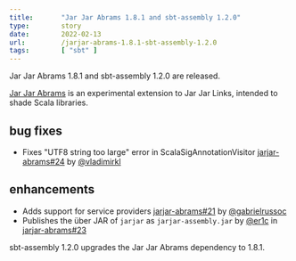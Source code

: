 ```yaml
---
title:       "Jar Jar Abrams 1.8.1 and sbt-assembly 1.2.0"
type:        story
date:        2022-02-13
url:         /jarjar-abrams-1.8.1-sbt-assembly-1.2.0
tags:        [ "sbt" ]
---
```


  [@vladimirkl]: https://github.com/vladimirkl
  [@gabrielrussoc]: https://github.com/gabrielrussoc
  [@er1c]: https://github.com/er1c
  [jarjar-abrams24]: https://github.com/eed3si9n/jarjar-abrams/pull/24
  [jarjar-abrams21]: https://github.com/eed3si9n/jarjar-abrams/pull/21
  [jarjar-abrams23]: https://github.com/eed3si9n/jarjar-abrams/pull/23

Jar Jar Abrams 1.8.1 and sbt-assembly 1.2.0 are released.

[Jar Jar Abrams](https://eed3si9n.com/jarjar-abrams) is an experimental extension to Jar Jar Links, intended to shade Scala libraries.

<!--more-->

## bug fixes

- Fixes "UTF8 string too large" error in ScalaSigAnnotationVisitor [jarjar-abrams#24][jarjar-abrams24] by [@vladimirkl][@vladimirkl]

## enhancements

- Adds support for service providers [jarjar-abrams#21][jarjar-abrams21] by [@gabrielrussoc][@gabrielrussoc]
- Publishes the über JAR of `jarjar` as `jarjar-assembly.jar` by [@er1c][@er1c] in [jarjar-abrams#23][jarjar-abrams23]

sbt-assembly 1.2.0 upgrades the Jar Jar Abrams dependency to 1.8.1.

